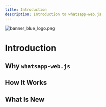```yaml
---
title: Introduction
description: Introduction to whatsapp-web.js
---
```


<html>
    <body>
        <image src="$withBase('/branding/light/banner_blue_logo.png')" alt="banner_blue_logo.png" id="topMainBanner">
    </body>
    <script>
        const checkbox = document.querySelector("input[name=checkbox]");
        function changeImage() {
            let image = document.getElementById('topMainBanner');
        }
        checkbox.addEventListener("change", (e) => {
            if (e.target.checked) {
                image.src="$withBase('/branding/dark/banner_blue_logo.png')"
            } else {
                image.src="$withBase('/branding/light/banner_blue_logo.png')"
            }
        });
    </script>
</html>

# Introduction


## Why `whatsapp-web.js`


## How It Works


## What Is New
